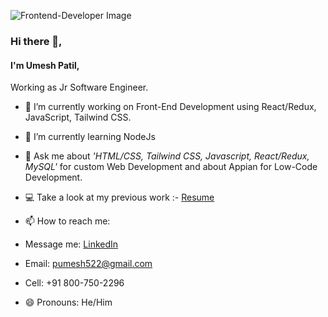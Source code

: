 ![Frontend-Developer Image](https://i.postimg.cc/tJg3CvRr/code-1839877-640.jpg)

### Hi there 👋,

#### I'm Umesh Patil,

Working as Jr Software Engineer.

<!--
**Patil-Umesh/Patil-Umesh** is a ✨ _special_ ✨ repository because its `README.md` (this file) appears on your GitHub profile.

Here are some ideas to get you started:
-->

- 🔭 I’m currently working on Front-End Development using React/Redux, JavaScript, Tailwind CSS.
- 🌱 I’m currently learning NodeJs

- 💬 Ask me about <i>'HTML/CSS, Tailwind CSS, Javascript, React/Redux, MySQL'</i> for custom Web Development and about Appian for Low-Code Development.
- 💻 Take a look at my previous work :- [Resume](https://drive.google.com/file/d/1uryfgODzgD7pQY0lZfqxgypE7tdmGSBh/view?usp=sharing)
- 📫 How to reach me:
- Message me: [LinkedIn](https://www.linkedin.com/in/umesh-patil2504/)
- Email: pumesh522@gmail.com
- Cell: +91 800-750-2296
- 😄 Pronouns: He/Him

